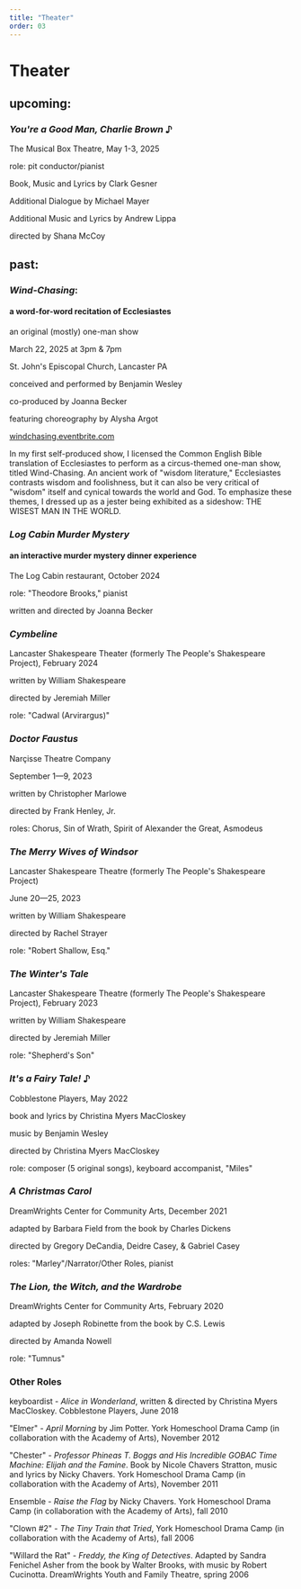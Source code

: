 ```yaml
---
title: "Theater"
order: 03
---
```

# Theater

## upcoming:

### *You're a Good Man, Charlie Brown* ♪

The Musical Box Theatre, May 1-3, 2025

role: pit conductor/pianist

Book, Music and Lyrics by Clark Gesner

Additional Dialogue by Michael Mayer

Additional Music and Lyrics by Andrew Lippa

directed by Shana McCoy

## past:

### *Wind-Chasing*:
#### a word-for-word recitation of Ecclesiastes

an original (mostly) one-man show

March 22, 2025 at 3pm & 7pm

St. John's Episcopal Church, Lancaster PA

conceived and performed by Benjamin Wesley

co-produced by Joanna Becker

featuring choreography by Alysha Argot

[windchasing.eventbrite.com](windchasing.eventbrite.com)

In my first self-produced show, I licensed the Common English Bible translation of Ecclesiastes to perform as a circus-themed one-man show, titled Wind-Chasing. An ancient work of "wisdom literature," Ecclesiastes contrasts wisdom and foolishness, but it can also be very critical of "wisdom" itself and cynical towards the world and God. To emphasize these themes, I dressed up as a jester being exhibited as a sideshow: THE WISEST MAN IN THE WORLD.

### *Log Cabin Murder Mystery*
#### an interactive murder mystery dinner experience
The Log Cabin restaurant, October 2024

role: "Theodore Brooks," pianist

written and directed by Joanna Becker

### *Cymbeline*

Lancaster Shakespeare Theater (formerly The People's Shakespeare Project), February 2024

written by William Shakespeare

directed by Jeremiah Miller

role: "Cadwal (Arvirargus)"

### *Doctor Faustus*
Narçisse Theatre Company

September 1—9, 2023

written by Christopher Marlowe

directed by Frank Henley, Jr.

roles: Chorus, Sin of Wrath, Spirit of Alexander the Great, Asmodeus

### *The Merry Wives of Windsor*
Lancaster Shakespeare Theatre (formerly The People's Shakespeare Project)

June 20—25, 2023

written by  William Shakespeare

directed by Rachel Strayer

role: "Robert Shallow, Esq."

### *The Winter's Tale*
Lancaster Shakespeare Theatre (formerly The People's Shakespeare Project), February 2023

written by William Shakespeare

directed by Jeremiah Miller

role: "Shepherd's Son"



### *It's a Fairy Tale!* ♪
Cobblestone Players, May 2022

book and lyrics by Christina Myers MacCloskey

music by Benjamin Wesley

directed by Christina Myers MacCloskey

role: composer (5 original songs), keyboard accompanist, "Miles"


### *A Christmas Carol*
DreamWrights Center for Community Arts, December 2021

adapted by Barbara Field from the book by Charles Dickens

directed by Gregory DeCandia, Deidre Casey, & Gabriel Casey

roles: "Marley"/Narrator/Other Roles, pianist

### *The Lion, the Witch, and the Wardrobe*
DreamWrights Center for Community Arts, February 2020

adapted by Joseph Robinette from the book by C.S. Lewis

directed by Amanda Nowell

role: "Tumnus"


### Other Roles
keyboardist - *Alice in Wonderland*, written & directed by Christina Myers MacCloskey. Cobblestone Players, June 2018

"Elmer" - *April Morning* by Jim Potter. York Homeschool Drama Camp (in collaboration with the Academy of Arts), November 2012

"Chester" - *Professor Phineas T. Boggs and His Incredible GOBAC Time Machine: Elijah and the Famine*. Book by Nicole Chavers Stratton, music and lyrics by Nicky Chavers. York Homeschool Drama Camp (in collaboration with the Academy of Arts), November 2011

Ensemble - *Raise the Flag* by Nicky Chavers. York Homeschool Drama Camp (in collaboration with the Academy of Arts), fall 2010

"Clown #2" - *The Tiny Train that Tried*, York Homeschool Drama Camp (in collaboration with the Academy of Arts), fall 2006

"Willard the Rat" - *Freddy, the King of Detectives*. Adapted by Sandra Fenichel Asher from the book by Walter Brooks, with music by Robert Cucinotta. DreamWrights Youth and Family Theatre, spring 2006
